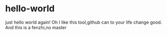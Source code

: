 # hello-world
just hello world again!
Oh I like this tool,github can to your life change good.
And this is a fenzhi,no master

